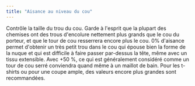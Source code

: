 ```yaml
---
title: "Aisance au niveau du cou"
---
```


Contrôle la taille du trou du cou. Garde à l'esprit que la plupart des chemises ont des trous d'encolure nettement plus grands que le cou du porteur, et que le tour de cou resserrera encore plus le cou. 0% d'aisance permet d'obtenir un très petit trou dans le cou qui épouse bien la forme de la nuque et qui est difficile à faire passer par-dessus la tête, même avec un tissu extensible. Avec +50 %, ce qui est généralement considéré comme un tour de cou serré conviendra quand même à un maillot de bain. Pour les t-shirts ou pour une coupe ample, des valeurs encore plus grandes sont recommandées.

